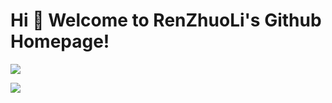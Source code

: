 # Hi 🎉 Welcome to RenZhuoLi's Github Homepage!


![](https://github-readme-stats.vercel.app/api/top-langs/?username=RRRRR0204&theme=dark&layout=compact)

![](https://activity-graph.herokuapp.com/graph?username=RenZhuoLi&theme=github)

